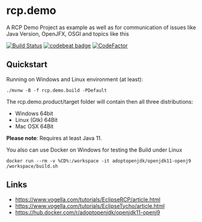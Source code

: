 # rcp.demo
A RCP Demo Project as example as well as for communication of issues like Java Version, OpenJFX, OSGI and topics like this

[![Build Status](https://travis-ci.com/StegmannSystems/rcp.demo.svg?branch=master)](https://travis-ci.com/StegmannSystems/rcp.demo)
[![codebeat badge](https://codebeat.co/badges/cb7ab153-c08f-4b08-8ace-417055673ba1)](https://codebeat.co/projects/github-com-stegmannsystems-rcp-demo-master)
[![CodeFactor](https://www.codefactor.io/repository/github/stegmannsystems/rcp.demo/badge/master)](https://www.codefactor.io/repository/github/stegmannsystems/rcp.demo/overview/master)

## Quickstart

Running on Windows and Linux environment (at least):

```
./mvnw -B -f rcp.demo.build -PDefault
```

The rcp.demo.product/target folder will contain then all three distributions:

 - Windows 64bit
 - Linux (Gtk) 64Bit
 - Mac OSX 64Bit

**Please note**: Requires at least Java 11.

You also can use Docker on Windows for testing the Build under Linux

```
docker run --rm -v %CD%:/workspace -it adoptopenjdk/openjdk11-openj9 /workspace/build.sh
```

## Links

 - https://www.vogella.com/tutorials/EclipseRCP/article.html
 - https://www.vogella.com/tutorials/EclipseTycho/article.html
 - https://hub.docker.com/r/adoptopenjdk/openjdk11-openj9
